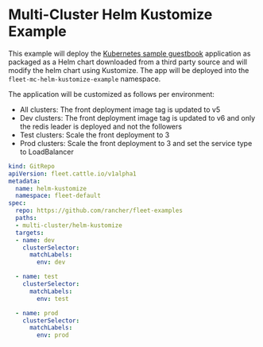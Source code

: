 # Multi-Cluster Helm Kustomize Example

This example will deploy the [Kubernetes sample guestbook](https://github.com/kubernetes/examples/tree/master/guestbook/) application as
packaged as a Helm chart downloaded from a third party source and will modify the helm chart using Kustomize.
The app will be deployed into the `fleet-mc-helm-kustomize-example` namespace.


The application will be customized as follows per environment:
* All clusters: The front deployment image tag is updated to v5
* Dev clusters: The front deployment image tag is updated to v6 and only the redis leader is deployed and not the followers
* Test clusters: Scale the front deployment to 3
* Prod clusters: Scale the front deployment to 3 and set the service type to LoadBalancer

```yaml
kind: GitRepo
apiVersion: fleet.cattle.io/v1alpha1
metadata:
  name: helm-kustomize
  namespace: fleet-default
spec:
  repo: https://github.com/rancher/fleet-examples
  paths:
  - multi-cluster/helm-kustomize
  targets:
  - name: dev
    clusterSelector:
      matchLabels:
        env: dev

  - name: test
    clusterSelector:
      matchLabels:
        env: test

  - name: prod
    clusterSelector:
      matchLabels:
        env: prod
```
